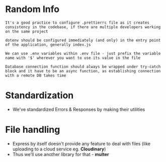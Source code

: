 # Random Info

```
It's a good practice to configure .prettierrc file as it creates consistency in the codebase, if there are multiple developers working on the same project

dotenv should be configured immediately (and only) in the entry point of the application, generally index.js

We can use .env variables within .env file - just prefix the variable name with '$' wherever you want to use its value in the file

Database connection function should always be wrapped under try-catch block and it have to be an async function, as establishing connection with a remote DB takes time
```

# Standardization

* We've standardized Errors & Responses by making their utilities

# File handling

* Express by itself doesn't provide any feature to deal with files (like uploading to a cloud service eg. **Cloudinary**)
* Thus we'll use another library for that - **multer**